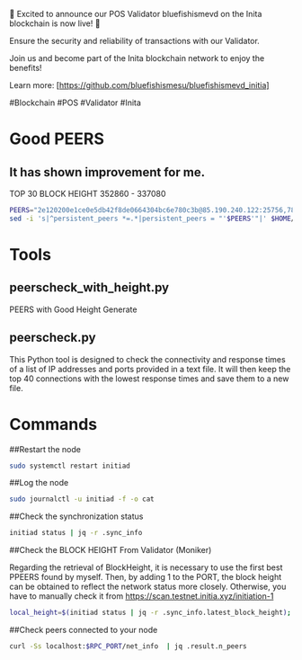 🚀 Excited to announce our POS Validator bluefishismevd on the Inita blockchain is now live! 🔐

Ensure the security and reliability of transactions with our Validator. 

Join us and become part of the Inita blockchain network to enjoy the benefits!

Learn more: [https://github.com/bluefishismesu/bluefishismevd_initia]

#Blockchain #POS #Validator #Inita


# Good PEERS
## It has shown improvement for me.
TOP 30 BLOCK HEIGHT 352860 - 337080
```bash
PEERS="2e120200e1ce0e5db42f8de0664304bc6e780c3b@85.190.240.122:25756,78cd568357be4e89a25cbb91dadd69153d27319f@37.27.100.124:27656,20c116ac687794973fe390823058259f5cf4d965@85.10.202.121:26656,25edf695e7a84a3d276b3eb71818d7880b89a109@85.10.202.124:26656,09906124eae99c3fc9a1371b27aa41568a7574cf@65.108.128.89:26656,b5d5108a5b11b55fa7725569517a2d19ff6ed096@135.181.213.169:26656,cb498025bcacdaf5884a79759c9d2509b9beacd3@37.27.96.254:26656,fa95c214c1fa4c5cacbcdd25be0da8877cc087e5@85.10.203.69:26656,9b720ba33bda1ee3fe2e61cac3adbfddad7bb54b@37.27.102.116:26656,b19ade3d1308a31ddc17f5666455b270e9fc89c5@85.10.199.252:26656,8295b373c80de36cba710a1c5042dc6dceeae276@85.10.199.254:26656,24a57fb7ac6bd4bffdd168e7dcb124e3cfb1b1cc@65.108.132.163:27656,b9f53ace3978ab546b6b90eb5a84236c5a1ce6ca@135.181.239.39:26656,9187df134f7c52a60fe9e320d5cb1182d75e549a@51.222.10.137:53456,e838948adde1779e16f70ebd7f1b46b38710bb22@207.188.6.109:26691,f3b94684ee056875523f0a85d96325fc78d8d709@162.55.24.104:26656,1db61033a646718ff0656b3fa337398b2b45d216@173.231.40.186:25756,d35102679b876be785a2e03d932300e3a8123086@95.217.85.149:46656,43f23086d76df6b9f62f72f9e1e34aaf58e03631@65.21.75.122:26656,fc027fe55469604a7594352608d87ba101c0681c@65.21.137.97:26656,cabb49de671609b5d4832d83e3969904b1e978f5@51.222.40.103:26656,d59ced58011e8c56ad89448094b3270863aa962f@104.238.184.56:26656,73272a34194207aa1ecf20e9837dc19b833d545a@110.234.2.222:26656,3194727c8195c5819093b677a982be0d512fa033@89.187.191.103:26656,f61434eb68c07a07650b7859f103738f55590e13@147.45.197.212:26656,746799f6b7613079531e9d2545f48f1bf7a349f2@65.109.109.230:26656,a48afe95001e3be3484e07b5f7fc943eaa4d0054@37.27.117.92:26656,edcc2c7098c42ee348e50ac2242ff897f51405e9@65.109.34.205:36656,0763b4a372cc0c2c50ceeca3205fa47a770ba489@37.27.118.144:27656,3f485e77240d0c47252fadbc95470315d10cd7e1@135.181.246.31:25756,46531763cbc22ca800dc0e3022c650319184f16d@51.222.244.157:17256,e7cfd0126f31c8340a9da30cb1d85909ee14e5a6@85.10.203.3:26656,bbed6acb41d66403e27294471f742d56b7929740@84.32.186.161:26656,b54d2c93d29451f3066e264060374f6931253506@65.109.92.18:16656,d0e59cf5607ed3241e193995f344c80c536a3b9f@37.27.119.209:27656,b54d4bdf047f0c60a965b1f9b03bdcf58c79e7a3@158.220.113.67:26656,50a0185c304aa0eaef2e4c724a8179b14b002da2@37.27.99.45:15656,f267d7d5d817968c20b062da3bae067ecc43d5aa@65.21.238.218:11756,6a6d164766341e4e4f56d0359f130a757f21851a@95.217.148.179:29656,73acc1b5449fb34a339aca97dbe784b7a59360f8@3.130.129.236:26656,d893ae0cb0195c8de625cc75e803287fb6123534@65.21.193.80:15656,60bf94bcd7e0180fb61833c264054e53b3f04393@5.75.134.106:15656,413291ab383dac6106cfaa2cc049e75ac4e25008@95.217.237.133:15656,469967ee5ff89f8a0c05639a00aa7e262122d4c7@138.201.125.81:26656,bae001fcb9b205358e318bfd3c70434b92c285b6@65.108.14.38:10156,d55ac2bcae6c91b229deb4225ba073dbfc14aee5@78.46.46.27:25756,ee57ef3243cb6d3cdac715500f4082560cced61a@65.109.63.103:15656,89083dc52c6c92c2bdfac10c123b3044e0ba34cb@94.16.118.232:26656,365e4439dbd425963dfddb3f5e2a33a1d4594df3@51.79.79.83:15656,563a223ac0a7d885389864e6d878346d494a0690@37.27.5.46:15656,b1e12196d4838dabd45563833dfe704280c72993@95.217.77.240:26656,69dedf7fafed2ea1133548d7891092c08060bafb@195.179.231.92:25756,fed84a807508fcf49ad80489aa3d5f4c53432205@161.97.117.122:26656,6fae5c82291cd48fbaed2ecfe33db1aefc28d24a@49.13.240.170:26656,d010b77ecd06b51b927f4ef3fbe667c5663fe078@88.99.144.140:26656,aad21fa18397abf34c0b93ade3c1d37c56150154@65.108.225.246:26656,9bda0464f30ce0b6ee08a9e6d63a2a307d25ec8c@78.46.92.24:26656,e5e4c03504b815921c4203b58b86f6414f8ab8f6@88.99.67.234:26656,ac343ed2fe44d3de29783964430a137eead368a3@37.27.24.53:26656,d0411b915dba31ef71d5ea3b042fbb55b0f01b66@84.247.167.126:26656"
sed -i 's|^persistent_peers *=.*|persistent_peers = "'$PEERS'"|' $HOME/.initia/config/config.toml
```


# Tools
## peerscheck_with_height.py
PEERS with Good Height Generate

## peerscheck.py

This Python tool is designed to check the connectivity and response times of a list of IP addresses and ports provided in a text file. It will then keep the top 40 connections with the lowest response times and save them to a new file.


# Commands
##Restart the node
```bash
sudo systemctl restart initiad
```

##Log the node
```bash
sudo journalctl -u initiad -f -o cat
```

##Check the synchronization status
```bash
initiad status | jq -r .sync_info
```

##Check the BLOCK HEIGHT From Validator (Moniker)

Regarding the retrieval of BlockHeight, it is necessary to use the first best PPEERS found by myself. Then, by adding 1 to the PORT, the block height can be obtained to reflect the network status more closely. Otherwise, you have to manually check it from https://scan.testnet.initia.xyz/initiation-1

```bash
local_height=$(initiad status | jq -r .sync_info.latest_block_height); network_height=$(curl -s http://51.222.10.137:53457/status | jq -r .result.sync_info.latest_block_height); blocks_left=$((network_height - local_height)); echo "Your node height: $local_height"; echo "Network height: $network_height"; echo "Blocks left: $blocks_left"
```

##Check peers connected to your node
```bash
curl -Ss localhost:$RPC_PORT/net_info  | jq .result.n_peers
```

